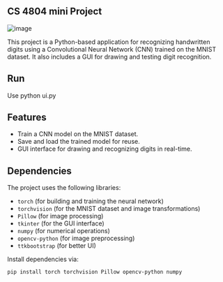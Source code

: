 ## CS 4804 mini Project

![image](https://github.com/user-attachments/assets/bf791c3f-bcbf-4e8b-87f4-b589a2fe8846)

This project is a Python-based application for recognizing handwritten digits using a Convolutional Neural Network (CNN) trained on the MNIST dataset. It also includes a GUI for drawing and testing digit recognition.

## Run
Use python ui.py

## Features
- Train a CNN model on the MNIST dataset.
- Save and load the trained model for reuse.
- GUI interface for drawing and recognizing digits in real-time.

## Dependencies
The project uses the following libraries:
- `torch` (for building and training the neural network)
- `torchvision` (for the MNIST dataset and image transformations)
- `Pillow` (for image processing)
- `tkinter` (for the GUI interface)
- `numpy` (for numerical operations)
- `opencv-python` (for image preprocessing)
- `ttkbootstrap` (for better UI)

Install dependencies via:
```bash
pip install torch torchvision Pillow opencv-python numpy

